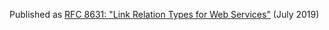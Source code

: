 Published as [RFC 8631: "Link Relation Types for Web Services"](http://tools.ietf.org/html/rfc8631) (July 2019)
